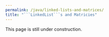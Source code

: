 ```yaml
---
permalink: /java/linked-lists-and-matrices/
title: "```LinkedList```s and Matricies"
---
```


This page is still under construction.